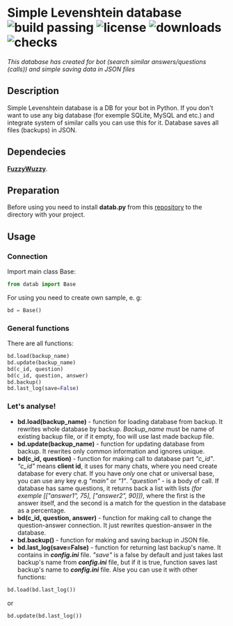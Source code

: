 # Simple Levenshtein database <br> ![build passing](https://img.shields.io/badge/build-passing-brightgreen) ![license](https://img.shields.io/github/license/beautiful-white/simple-lev-database) ![downloads](https://shields.io/github/downloads/beautiful-white/simple-lev-database/total) ![checks](https://shields.io/github/checks-status/beautiful-white/simple-lev-database/b44eea2c45c08dcdea5ede4358a1920d82103b3c)
*This database has created for bot (search similar answers/questions (calls)) and simple saving data in JSON files*
## Description
Simple Levenshtein database is a DB for your bot in Python. If you don't want to use any big database (for exemple SQLite, MySQL and etc.) and integrate system of similar calls you can use this for it. Database saves all files (backups) in JSON.
## Dependecies
<b><a href="https://github.com/seatgeek/thefuzz">FuzzyWuzzy</a></b>.
## Preparation
Before using you need to install <b>datab.py</b> from this [repository](https://github.com/beautiful-white/simple-lev-database/releases) to the directory with your project.
## Usage
### Connection
Import main class Base:
```python
from datab import Base
```
For using you need to create own sample, e. g:
```python
bd = Base()
```
### General functions
There are all functions:
```python
bd.load(backup_name)
bd.update(backup_name)
bd(c_id, question)
bd(c_id, question, answer)
bd.backup()
bd.last_log(save=False)
```
### Let's analyse!
- <b>bd.load(backup_name)</b> - function for loading database from backup. It rewrites whole database by backup. *Backup_name* must be name of existing backup file, or if it empty, foo will use last made backup file.
- <b>bd.update(backup_name)</b> - function for updating database from backup. It rewrites only common information and ignores unique.
- <b>bd(c_id, question)</b> - function for making call to database part *"c_id"*. *"c_id"* means <b>client id</b>, it uses for many chats, where you need create database for every chat. If you have *only* one chat or universal base, you can use any key e.g *"main"* or *"1"*. *"question"* - is a body of call. If database has same questions, it returns back a list with lists *(for exemple [["answer1", 75], ["answer2", 90]])*, where the first is the answer itself, and the second is a match for the question in the database as a percentage.
- <b>bd(c_id, question, answer)</b> - function for making call to change the question-answer connection. It just rewrites question-answer in the database.
- <b>bd.backup()</b> - function for making and saving backup in JSON file.
- <b>bd.last_log(save=False)</b> - function for returning last backup's name. It contains in <b>*config.ini*</b> file. *"save"* is a false by default and just takes last backup's name from <b>*config.ini*</b> file, but if it is true, function saves last backup's name to <b>*config.ini*</b> file. Alse you can use it with other functions:
```python
bd.load(bd.last_log())
```
or 
```python
bd.update(bd.last_log())
```

